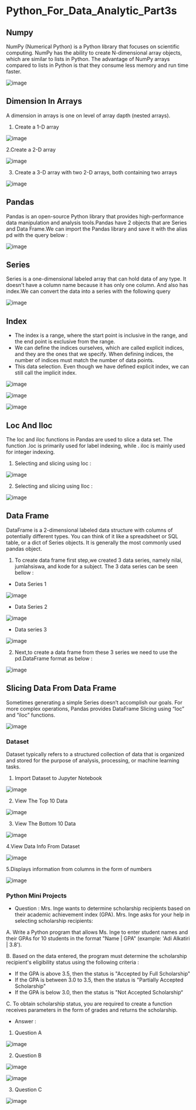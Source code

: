 # Python_For_Data_Analytic_Part3s

## Numpy 

NumPy (Numerical Python) is a Python library that focuses on scientific computing. NumPy has the ability to create N-dimensional array objects, which are similar to lists in Python. The advantage of NumPy arrays compared to lists in Python is that they consume less memory and run time faster.

![image](https://github.com/AryantoRheynaldySaragih/Python_For_Data_Analytic_Part3s/assets/147115152/5c716fc1-16b4-421b-9ce8-bf7f94320d3a)

## Dimension In Arrays
A dimension in arrays is one on level of array dapth (nested arrays).

1.  Create a 1-D array
   
![image](https://github.com/AryantoRheynaldySaragih/Python_For_Data_Analytic_Part3s/assets/147115152/34f788ea-8499-4adb-a23e-1edb3d2286df)

2.Create a 2-D array

![image](https://github.com/AryantoRheynaldySaragih/Python_For_Data_Analytic_Part3s/assets/147115152/cb782272-4633-476d-bfab-afd6801bb2e7)

3.  Create a 3-D array with two 2-D arrays, both containing two arrays
   
![image](https://github.com/AryantoRheynaldySaragih/Python_For_Data_Analytic_Part3s/assets/147115152/3373fb46-0aec-4e0c-82db-d6a94c3e2cbe)

## Pandas
Pandas is an open-source Python library that provides high-performance data manipulation and analysis tools.Pandas have 2 objects that are Series and Data Frame.We can import the Pandas library and save it with the alias pd with the query below :

![image](https://github.com/AryantoRheynaldySaragih/Python_For_Data_Analytic_Part3s/assets/147115152/3143216f-8e5a-490b-afab-d520dbdd0a85)

## Series
Series is a one-dimensional labeled array that can hold data of any type. It doesn't have a column name because it has only one column. And also has index.We can convert the data into a series with the following query

![image](https://github.com/AryantoRheynaldySaragih/Python_For_Data_Analytic_Part3s/assets/147115152/a408a8d8-1c1c-494b-b1b3-706909f099be)

## Index
- The index is a range, where the start point is inclusive in the range, and the end point is exclusive from the range.
- We can define the indices ourselves, which are called explicit indices, and they are the ones that we specify. When defining indices, 
  the number of indices must match the number of data points.
- This data selection. Even though we have defined explicit index, we can still call the implicit index.

![image](https://github.com/AryantoRheynaldySaragih/Python_For_Data_Analytic_Part3s/assets/147115152/5ccdd46d-7964-4ab9-8f4d-652a16f6450b)

![image](https://github.com/AryantoRheynaldySaragih/Python_For_Data_Analytic_Part3s/assets/147115152/07de7be9-5420-4e9c-950e-c049910336cf)

![image](https://github.com/AryantoRheynaldySaragih/Python_For_Data_Analytic_Part3s/assets/147115152/93dbf216-5b6b-4073-b2f5-4c9a37cb702c)

## Loc And Iloc
The loc and iloc functions in Pandas are used to slice a data set. The function .loc is primarily used for label indexing, while . iloc is mainly used for integer indexing.

1.  Selecting and slicing using loc :
   
![image](https://github.com/AryantoRheynaldySaragih/Python_For_Data_Analytic_Part3s/assets/147115152/dc2dc08c-9651-4779-956b-9803b0009aaf)

2.  Selecting and slicing using Iloc :
   
![image](https://github.com/AryantoRheynaldySaragih/Python_For_Data_Analytic_Part3s/assets/147115152/efa2a475-bedb-440a-a0a2-1e55ee691a55)

## Data Frame
DataFrame is a 2-dimensional labeled data structure with columns of potentially different types. You can think of it like a spreadsheet or SQL table, or a dict of Series objects. It is generally the most commonly used pandas object.

1. To create data frame first step,we created 3 data series, namely nilai, jumlahsiswa, and kode for a subject. The 3 data series can be seen bellow :

- Data Series 1
  
![image](https://github.com/AryantoRheynaldySaragih/Python_For_Data_Analytic_Part3s/assets/147115152/674e0865-d744-42ce-9c96-e0824b77659f)

- Data Series 2
  
![image](https://github.com/AryantoRheynaldySaragih/Python_For_Data_Analytic_Part3s/assets/147115152/ce0069bb-b17c-41fc-8283-80d5d4ca6ed5)

- Data series 3
  
![image](https://github.com/AryantoRheynaldySaragih/Python_For_Data_Analytic_Part3s/assets/147115152/7c6da3d7-5f7b-4805-b1b9-3b39efddb453)

2.  Next,to create a data frame from these 3 series we need to use the pd.DataFrame format as below :

![image](https://github.com/AryantoRheynaldySaragih/Python_For_Data_Analytic_Part3s/assets/147115152/52786c30-4c0b-49c1-b49d-f0bd26a22617)


## Slicing Data From Data Frame
Sometimes generating a simple Series doesn’t accomplish our goals. For more complex operations, Pandas provides DataFrame Slicing using “loc” and “iloc” functions.

![image](https://github.com/AryantoRheynaldySaragih/Python_For_Data_Analytic_Part3s/assets/147115152/bc6b5040-f292-47ca-afd8-6c32cf7563d4)

### Dataset
Dataset typically refers to a structured collection of data that is organized and stored for the purpose of analysis, processing, or machine learning tasks. 

1. Import Dataset to Jupyter Notebook
   
![image](https://github.com/AryantoRheynaldySaragih/Python_For_Data_Analytic_Part3s/assets/147115152/eab5a077-29bf-4841-98e4-8a9f47b43666)

2. View The Top 10 Data
   
![image](https://github.com/AryantoRheynaldySaragih/Python_For_Data_Analytic_Part3s/assets/147115152/d5e122c7-c855-4b86-a9cc-bfa76a0ac801)

3. View The Bottom 10 Data
   
![image](https://github.com/AryantoRheynaldySaragih/Python_For_Data_Analytic_Part3s/assets/147115152/4383fe0c-7122-4f70-bdbd-45ec37044dc2)

4.View Data Info From Dataset

![image](https://github.com/AryantoRheynaldySaragih/Python_For_Data_Analytic_Part3s/assets/147115152/5d0157fe-20b6-41e9-9142-fc15dcfcec35)

5.Displays information from columns in the form of numbers

![image](https://github.com/AryantoRheynaldySaragih/Python_For_Data_Analytic_Part3s/assets/147115152/8e745029-2056-4cee-a952-57220160b8c8)


### Python Mini Projects
-  Question :
   Mrs. Inge wants to determine scholarship recipients based on their academic achievement index (GPA). Mrs. Inge asks for your help in selecting scholarship recipients:

A.   Write a Python program that allows Ms. Inge to enter student names and their GPAs for 10 students in the format "Name | GPA" (example: 'Adi Alkatiri | 3.8').

B.   Based on the data entered, the program must determine the scholarship recipient's eligibility status using the following criteria : 
- If the GPA is above 3.5, then the status is "Accepted by Full Scholarship" 
- If the GPA is between 3.0 to 3.5, then the status is "Partially Accepted Scholarship" 
- If the GPA is below 3.0, then the status is "Not Accepted Scholarship“

C.   To obtain scholarship status, you are required to create a function receives parameters in the form of grades and returns the scholarship.

-  Answer :
1.  Question A
   
![image](https://github.com/AryantoRheynaldySaragih/Python_For_Data_Analytic_Part3s/assets/147115152/78f3da6e-7af8-48bd-acfa-fa1195c2d72e)

2.  Question B
   
![image](https://github.com/AryantoRheynaldySaragih/Python_For_Data_Analytic_Part3s/assets/147115152/cab11a4b-8e65-4097-8b4d-7ca13558c227)

![image](https://github.com/AryantoRheynaldySaragih/Python_For_Data_Analytic_Part3s/assets/147115152/2121d27b-8da1-424a-b51b-248fec48e7ef)

3.  Question C
   
![image](https://github.com/AryantoRheynaldySaragih/Python_For_Data_Analytic_Part3s/assets/147115152/38a90cf4-87e0-46ed-8d15-6331aed5147c)
